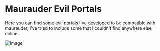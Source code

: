 # Maurauder Evil Portals
Here you can find some evil portals I've developed to be compatible with maurauder, I've tried to include some that I couldn't find anywhere else online.

![image](https://github.com/Re3koning/EvilPortals/assets/73043633/101a4059-a9e5-4478-b6e6-e99e31c304cf)
